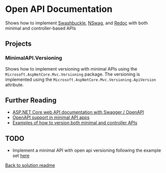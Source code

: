 ﻿# Open API Documentation
Shows how to implement [Swashbuckle](https://github.com/domaindrivendev/Swashbuckle.AspNetCore), [NSwag](https://github.com/RicoSuter/NSwag), and [Redoc](https://github.com/Redocly/redoc) with both minimal and controller-based APIs

## Projects
### MinimalAPI.Versioning
Shows how to implement versioning with minimal APIs using the `Microsoft.AspNetCore.Mvc.Versioning` package. The versioning is implemented using the `Microsoft.AspNetCore.Mvc.Versioning.ApiVersion` attribute.

## Further Reading
- [ASP.NET Core web API documentation with Swagger / OpenAPI](https://learn.microsoft.com/en-us/aspnet/core/tutorials/web-api-help-pages-using-swagger?view=aspnetcore-8.0)
- [OpenAPI support in minimal API apps](https://learn.microsoft.com/en-us/aspnet/core/fundamentals/minimal-apis/openapi?view=aspnetcore-8.0)
- [Examples of how to version both minimal and controller APIs](https://github.com/dotnet/aspnet-api-versioning/tree/3857a332057d970ad11bac0edfdbff8a559a215d/examples/AspNetCore/WebApi)

## TODO
- Implement a minimal API with open api versioning following the example set [here](https://github.com/dotnet/aspnet-api-versioning/tree/3857a332057d970ad11bac0edfdbff8a559a215d/examples/AspNetCore/WebApi/MinimalOpenApiExample)

[Back to solution readme](../README.md)